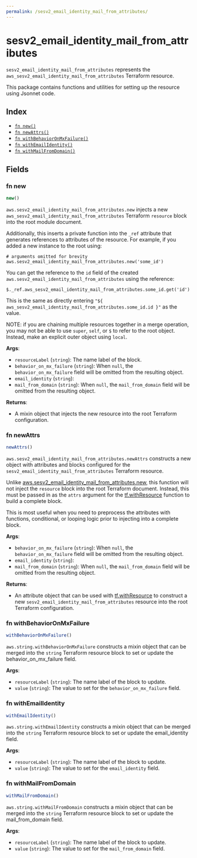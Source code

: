 ```yaml
---
permalink: /sesv2_email_identity_mail_from_attributes/
---
```


# sesv2_email_identity_mail_from_attributes

`sesv2_email_identity_mail_from_attributes` represents the `aws_sesv2_email_identity_mail_from_attributes` Terraform resource.



This package contains functions and utilities for setting up the resource using Jsonnet code.


## Index

* [`fn new()`](#fn-new)
* [`fn newAttrs()`](#fn-newattrs)
* [`fn withBehaviorOnMxFailure()`](#fn-withbehavioronmxfailure)
* [`fn withEmailIdentity()`](#fn-withemailidentity)
* [`fn withMailFromDomain()`](#fn-withmailfromdomain)

## Fields

### fn new

```ts
new()
```


`aws.sesv2_email_identity_mail_from_attributes.new` injects a new `aws_sesv2_email_identity_mail_from_attributes` Terraform `resource`
block into the root module document.

Additionally, this inserts a private function into the `_ref` attribute that generates references to attributes of the
resource. For example, if you added a new instance to the root using:

    # arguments omitted for brevity
    aws.sesv2_email_identity_mail_from_attributes.new('some_id')

You can get the reference to the `id` field of the created `aws.sesv2_email_identity_mail_from_attributes` using the reference:

    $._ref.aws_sesv2_email_identity_mail_from_attributes.some_id.get('id')

This is the same as directly entering `"${ aws_sesv2_email_identity_mail_from_attributes.some_id.id }"` as the value.

NOTE: if you are chaining multiple resources together in a merge operation, you may not be able to use `super`, `self`,
or `$` to refer to the root object. Instead, make an explicit outer object using `local`.

**Args**:
  - `resourceLabel` (`string`): The name label of the block.
  - `behavior_on_mx_failure` (`string`):  When `null`, the `behavior_on_mx_failure` field will be omitted from the resulting object.
  - `email_identity` (`string`): 
  - `mail_from_domain` (`string`):  When `null`, the `mail_from_domain` field will be omitted from the resulting object.

**Returns**:
- A mixin object that injects the new resource into the root Terraform configuration.


### fn newAttrs

```ts
newAttrs()
```


`aws.sesv2_email_identity_mail_from_attributes.newAttrs` constructs a new object with attributes and blocks configured for the `sesv2_email_identity_mail_from_attributes`
Terraform resource.

Unlike [aws.sesv2_email_identity_mail_from_attributes.new](#fn-new), this function will not inject the `resource`
block into the root Terraform document. Instead, this must be passed in as the `attrs` argument for the
[tf.withResource](https://github.com/tf-libsonnet/core/tree/main/docs#fn-withresource) function to build a complete block.

This is most useful when you need to preprocess the attributes with functions, conditional, or looping logic prior to
injecting into a complete block.

**Args**:
  - `behavior_on_mx_failure` (`string`):  When `null`, the `behavior_on_mx_failure` field will be omitted from the resulting object.
  - `email_identity` (`string`): 
  - `mail_from_domain` (`string`):  When `null`, the `mail_from_domain` field will be omitted from the resulting object.

**Returns**:
  - An attribute object that can be used with [tf.withResource](https://github.com/tf-libsonnet/core/tree/main/docs#fn-withresource) to construct a new `sesv2_email_identity_mail_from_attributes` resource into the root Terraform configuration.


### fn withBehaviorOnMxFailure

```ts
withBehaviorOnMxFailure()
```

`aws.string.withBehaviorOnMxFailure` constructs a mixin object that can be merged into the `string`
Terraform resource block to set or update the behavior_on_mx_failure field.



**Args**:
  - `resourceLabel` (`string`): The name label of the block to update.
  - `value` (`string`): The value to set for the `behavior_on_mx_failure` field.


### fn withEmailIdentity

```ts
withEmailIdentity()
```

`aws.string.withEmailIdentity` constructs a mixin object that can be merged into the `string`
Terraform resource block to set or update the email_identity field.



**Args**:
  - `resourceLabel` (`string`): The name label of the block to update.
  - `value` (`string`): The value to set for the `email_identity` field.


### fn withMailFromDomain

```ts
withMailFromDomain()
```

`aws.string.withMailFromDomain` constructs a mixin object that can be merged into the `string`
Terraform resource block to set or update the mail_from_domain field.



**Args**:
  - `resourceLabel` (`string`): The name label of the block to update.
  - `value` (`string`): The value to set for the `mail_from_domain` field.
